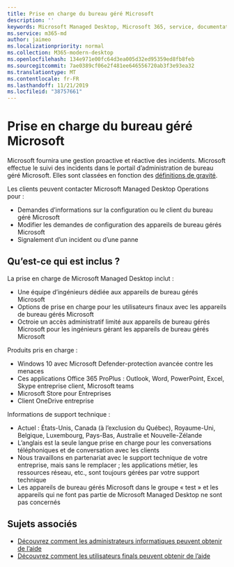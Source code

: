 ```yaml
---
title: Prise en charge du bureau géré Microsoft
description: ''
keywords: Microsoft Managed Desktop, Microsoft 365, service, documentation
ms.service: m365-md
author: jaimeo
ms.localizationpriority: normal
ms.collection: M365-modern-desktop
ms.openlocfilehash: 134e971e00fc64d3ea005d32ed95359ed8fb8feb
ms.sourcegitcommit: 7ae0389cf06e2f481ee646556720ab3f3e93ea32
ms.translationtype: MT
ms.contentlocale: fr-FR
ms.lasthandoff: 11/21/2019
ms.locfileid: "38757661"
---
```

# <a name="support-for-microsoft-managed-desktop"></a>Prise en charge du bureau géré Microsoft

Microsoft fournira une gestion proactive et réactive des incidents. Microsoft effectue le suivi des incidents dans le portail d’administration de bureau géré Microsoft. Elles sont classées en fonction des [définitions de gravité](../working-with-managed-desktop/admin-support.md#sev).

Les clients peuvent contacter Microsoft Managed Desktop Operations pour :
- Demandes d’informations sur la configuration ou le client du bureau géré Microsoft
- Modifier les demandes de configuration des appareils de bureau gérés Microsoft
- Signalement d’un incident ou d’une panne

## <a name="whats-included"></a>Qu’est-ce qui est inclus ?

La prise en charge de Microsoft Managed Desktop inclut :

- Une équipe d’ingénieurs dédiée aux appareils de bureau gérés Microsoft
- Options de prise en charge pour les utilisateurs finaux avec les appareils de bureau gérés Microsoft
- Octroie un accès administratif limité aux appareils de bureau gérés Microsoft pour les ingénieurs gérant les appareils de bureau gérés Microsoft 

Produits pris en charge :

- Windows 10 avec Microsoft Defender-protection avancée contre les menaces 
- Ces applications Office 365 ProPlus : Outlook, Word, PowerPoint, Excel, Skype entreprise client, Microsoft teams 
- Microsoft Store pour Entreprises 
- Client OneDrive entreprise 

Informations de support technique :

- Actuel : États-Unis, Canada (à l’exclusion du Québec), Royaume-Uni, Belgique, Luxembourg, Pays-Bas, Australie et Nouvelle-Zélande 
- L’anglais est la seule langue prise en charge pour les conversations téléphoniques et de conversation avec les clients 
- Nous travaillons en partenariat avec le support technique de votre entreprise, mais sans le remplacer ; les applications métier, les ressources réseau, etc., sont toujours gérées par votre support technique 
- Les appareils de bureau gérés Microsoft dans le groupe « test » et les appareils qui ne font pas partie de Microsoft Managed Desktop ne sont pas concernés 


## <a name="related-topics"></a>Sujets associés

- [Découvrez comment les administrateurs informatiques peuvent obtenir de l’aide](../working-with-managed-desktop/admin-support.md)
- [Découvrez comment les utilisateurs finals peuvent obtenir de l’aide](../working-with-managed-desktop/end-user-support.md)
